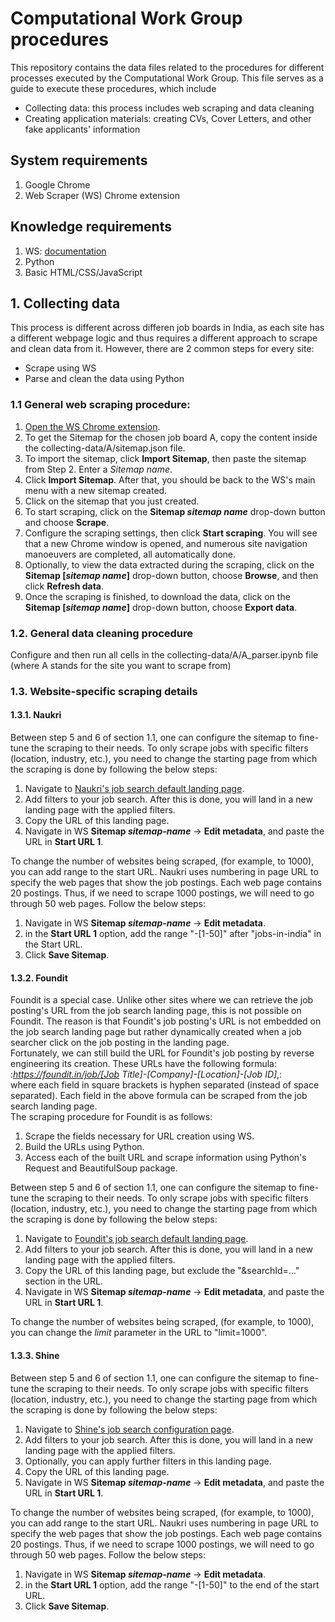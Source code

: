# Computational Work Group procedures

This repository contains the data files related to the procedures for different processes executed by the Computational Work Group. This file serves as a guide to execute these procedures, which include
- Collecting data: this process includes web scraping and data cleaning
- Creating application materials: creating CVs, Cover Letters, and other fake applicants' information

## System requirements
1. Google Chrome
2. Web Scraper (WS) Chrome extension
## Knowledge requirements
1. WS: [documentation](https://webscraper.io/documentation)
2. Python
3. Basic HTML/CSS/JavaScript

## 1. Collecting data
This process is different across differen job boards in India, as each site has a different webpage logic and thus requires a different approach to scrape and clean data from it. However, there are 2 common steps for every site:
- Scrape using WS
- Parse and clean the data using Python

### 1.1 General web scraping procedure:
1. [Open the WS Chrome extension](https://webscraper.io/documentation).
2. To get the Sitemap for the chosen job board A, copy the content inside the collecting-data/A/sitemap.json file.
3. To import the sitemap, click **Import Sitemap**, then paste the sitemap from Step 2. Enter a *Sitemap name*.
4. Click **Import Sitemap**. After that, you should be back to the WS's main menu with a new sitemap created.
5. Click on the sitemap that you just created.
6. To start scraping, click on the **Sitemap *sitemap name*** drop-down button and choose **Scrape**.
7. Configure the scraping settings, then click **Start scraping**. You will see that a new Chrome window is opened, and numerous site navigation manoeuvers are completed, all automatically done.
8. Optionally, to view the data extracted during the scraping, click on the **Sitemap [*sitemap name*]** drop-down button, choose **Browse**, and then click **Refresh data**.
9. Once the scraping is finished, to download the data, click on the **Sitemap [*sitemap name*]** drop-down button, choose **Export data**.

### 1.2. General data cleaning procedure
Configure and then run all cells in the collecting-data/A/A_parser.ipynb file (where A stands for the site you want to scrape from)

### 1.3. Website-specific scraping details
#### 1.3.1. Naukri
Between step 5 and 6 of section 1.1, one can configure the sitemap to fine-tune the scraping to their needs.
To only scrape jobs with specific filters (location, industry, etc.), you need to change the starting page from which the scraping is done by following the below steps:
1. Navigate to [Naukri's job search default landing page](https://www.naukri.com/jobs-in-india).
2. Add filters to your job search. After this is done, you will land in a new landing page with the applied filters.
3. Copy the URL of this landing page.
4. Navigate in WS **Sitemap *sitemap-name*** -> **Edit metadata**, and paste the URL in **Start URL 1**.

To change the number of websites being scraped, (for example, to 1000), you can add range to the start URL. Naukri uses numbering in page URL to specify the web pages that show the job postings. Each web page contains 20 postings. Thus, if we need to scrape 1000 postings, we will need to go through 50 web pages. Follow the below steps:
1. Navigate in WS **Sitemap *sitemap-name*** -> **Edit metadata**.
2. in the **Start URL 1** option, add the range "-[1-50]" after "jobs-in-india" in the Start URL.
3. Click **Save Sitemap**.
   
#### 1.3.2. Foundit
Foundit is a special case. Unlike other sites where we can retrieve the job posting's URL from the job search landing page, this is not possible on Foundit. The reason is that Foundit's job posting's URL is not embedded on the job search landing page but rather dynamically created when a job searcher click on the job posting in the landing page.<br>
Fortunately, we can still build the URL for Foundit's job posting by reverse engineering its creation. These URLs have the following formula:<br>
:*https://foundit.in/job/[Job Title]-[Company]-[Location]-[Job ID]*,:<br>
where each field in square brackets is hyphen separated (instead of space separated). Each field in the above formula can be scraped from the job search landing page.
<br>
The scraping procedure for Foundit is as follows:
1. Scrape the fields necessary for URL creation using WS.
2. Build the URLs using Python.
3. Access each of the built URL and scrape information using Python's Request and BeautifulSoup package.

Between step 5 and 6 of section 1.1, one can configure the sitemap to fine-tune the scraping to their needs.
To only scrape jobs with specific filters (location, industry, etc.), you need to change the starting page from which the scraping is done by following the below steps:
1. Navigate to [Foundit's job search default landing page](https://www.foundit.in/srp/results?sort=1&limit=100&query=%22%22).
2. Add filters to your job search. After this is done, you will land in a new landing page with the applied filters.
3. Copy the URL of this landing page, but exclude the "&searchId=..." section in the URL.
4. Navigate in WS **Sitemap *sitemap-name*** -> **Edit metadata**, and paste the URL in **Start URL 1**.

To change the number of websites being scraped, (for example, to 1000), you can change the *limit* parameter in the URL to "limit=1000".

#### 1.3.3. Shine
Between step 5 and 6 of section 1.1, one can configure the sitemap to fine-tune the scraping to their needs.
To only scrape jobs with specific filters (location, industry, etc.), you need to change the starting page from which the scraping is done by following the below steps:
1. Navigate to [Shine's job search configuration page](https://www.shine.com/new/job-search).
2. Add filters to your job search. After this is done, you will land in a new landing page with the applied filters.
3. Optionally, you can apply further filters in this landing page.
4. Copy the URL of this landing page.
5. Navigate in WS **Sitemap *sitemap-name*** -> **Edit metadata**, and paste the URL in **Start URL 1**.

To change the number of websites being scraped, (for example, to 1000), you can add range to the start URL. Naukri uses numbering in page URL to specify the web pages that show the job postings. Each web page contains 20 postings. Thus, if we need to scrape 1000 postings, we will need to go through 50 web pages. Follow the below steps:
1. Navigate in WS **Sitemap *sitemap-name*** -> **Edit metadata**.
2. in the **Start URL 1** option, add the range "-[1-50]" to the end of the start URL.
3. Click **Save Sitemap**.
